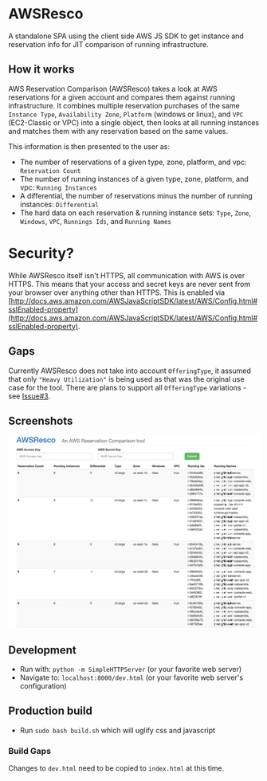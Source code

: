 # AWSResco
A standalone SPA using the client side AWS JS SDK to get instance and reservation info for JIT comparison of running infrastructure.

## How it works
AWS Reservation Comparison (AWSResco) takes a look at AWS reservations for a given account and compares them against running infrastructure.  It combines multiple reservation purchases of the same `Instance Type`, `Availability Zone`, `Platform` (windows or linux), and `VPC` (EC2-Classic or VPC) into a single object, then looks at all running instances and matches them with any reservation based on the same values.

This information is then presented to the user as:
- The number of reservations of a given type, zone, platform, and vpc: `Reservation Count`
- The number of running instances of a given type, zone, platform, and vpc: `Running Instances`
- A differential, the number of reservations minus the number of running instances: `Differential`
- The hard data on each reservation & running instance sets: `Type`, `Zone`, `Windows`, `VPC`, `Runnings Ids`, and `Running Names`

# Security?
While AWSResco itself isn't HTTPS, all communication with AWS is over HTTPS.
This means that your access and secret keys are never sent from your browser over anything other than HTTPS.
This is enabled via [http://docs.aws.amazon.com/AWSJavaScriptSDK/latest/AWS/Config.html#sslEnabled-property](http://docs.aws.amazon.com/AWSJavaScriptSDK/latest/AWS/Config.html#sslEnabled-property).

## Gaps
Currently AWSResco does not take into account `OfferingType`, it assumed that only `"Heavy Utilization"` is being used as that was the original use case for the tool.  There are plans to support all `OfferingType` variations - see [Issue#3](https://github.com/ckelner/AWSResco/issues/3).

## Screenshots
![img](readme-assets/images/pixelated_rescompare.png?raw=true)

## Development
- Run with: `python -m SimpleHTTPServer` (or your favorite web server)
- Navigate to: `localhost:8000/dev.html` (or your favorite web server's configuration)

## Production build
- Run `sudo bash build.sh` which will uglify css and javascript

### Build Gaps
Changes to `dev.html` need to be copied to `index.html` at this time.
